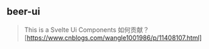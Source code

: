 ## beer-ui
> This is a Svelte Ui Components
> 如何贡献？
[https://www.cnblogs.com/wangle1001986/p/11408107.html] 
